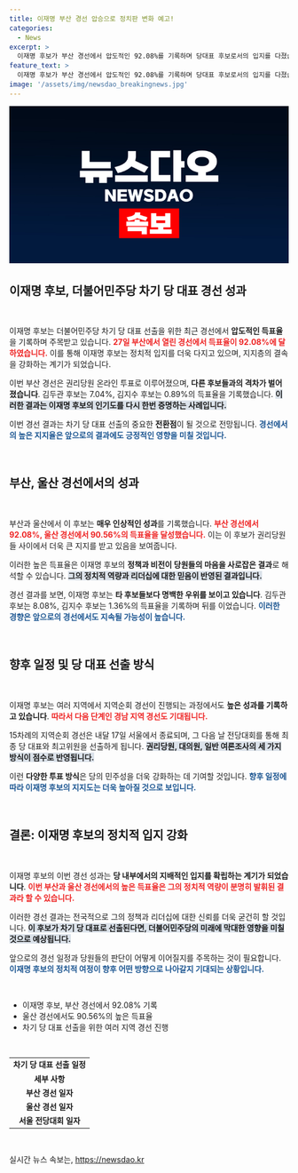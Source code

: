 ```yaml
---
title: 이재명 부산 경선 압승으로 정치판 변화 예고!
categories:
  - News
excerpt: >
  이재명 후보가 부산 경선에서 압도적인 92.08%를 기록하며 당대표 후보로서의 입지를 다졌습니다. 울산에서도 90% 이상 득표율을 기록하며, 그의 승리 행진은 계속됩니다. 이번 경선 결과와 향후 일정이 트렌드를 바꿀지 주목입니다.
feature_text: >
  이재명 후보가 부산 경선에서 압도적인 92.08%를 기록하며 당대표 후보로서의 입지를 다졌습니다. 울산에서도 90% 이상 득표율을 기록하며, 그의 승리 행진은 계속됩니다. 이번 경선 결과와 향후 일정이 트렌드를 바꿀지 주목입니다.
image: '/assets/img/newsdao_breakingnews.jpg'
---
```


<p><img src="/assets/img/newsdao_breakingnews.jpg" alt="firstkoreanews 속보" /></p>

<h2 data-ke-size="size26">이재명 후보, 더불어민주당 차기 당 대표 경선 성과</h2>

<p data-ke-size="size16">&nbsp;</p>

<p>이재명 후보는 더불어민주당 차기 당 대표 선출을 위한 최근 경선에서 <strong>압도적인 득표율</strong>을 기록하며 주목받고 있습니다. <b><span style="color: #ee2323;">27일 부산에서 열린 경선에서 득표율이 92.08%에 달하였습니다.</span></b> 이를 통해 이재명 후보는 정치적 입지를 더욱 다지고 있으며, 지지층의 결속을 강화하는 계기가 되었습니다. </p>

<p>이번 부산 경선은 권리당원 온라인 투표로 이루어졌으며, <strong>다른 후보들과의 격차가 벌어졌습니다</strong>. 김두관 후보는 7.04%, 김지수 후보는 0.89%의 득표율을 기록했습니다.  <b><span style="background-color: #21538527;">이러한 결과는 이재명 후보의 인기도를 다시 한번 증명하는 사례입니다.</span></b> </p>

<p>이번 경선 결과는 차기 당 대표 선출의 중요한 <strong>전환점</strong>이 될 것으로 전망됩니다. <b><span style="color: #1a5490;">경선에서의 높은 지지율은 앞으로의 결과에도 긍정적인 영향을 미칠 것입니다.</span></b></p>

<p data-ke-size="size16">&nbsp;</p>

<h2 data-ke-size="size26">부산, 울산 경선에서의 성과</h2>

<p data-ke-size="size16">&nbsp;</p>

<p>부산과 울산에서 이 후보는 <strong>매우 인상적인 성과</strong>를 기록했습니다. <b><span style="color: #ee2323;">부산 경선에서 92.08%, 울산 경선에서 90.56%의 득표율을 달성했습니다.</span></b> 이는 이 후보가 권리당원들 사이에서 더욱 큰 지지를 받고 있음을 보여줍니다. </p>

<p>이러한 높은 득표율은 이재명 후보의 <strong>정책과 비전이 당원들의 마음을 사로잡은 결과</strong>로 해석할 수 있습니다. <b><span style="background-color: #21538527;">그의 정치적 역량과 리더십에 대한 믿음이 반영된 결과입니다.</span></b></p>

<p>경선 결과를 보면, 이재명 후보는 <strong>타 후보들보다 명백한 우위를 보이고 있습니다</strong>. 김두관 후보는 8.08%, 김지수 후보는 1.36%의 득표율을 기록하며 뒤를 이었습니다. <b><span style="color: #1a5490;">이러한 경향은 앞으로의 경선에서도 지속될 가능성이 높습니다.</span></b></p>

<p data-ke-size="size16">&nbsp;</p>

<h2 data-ke-size="size26">향후 일정 및 당 대표 선출 방식</h2>

<p data-ke-size="size16">&nbsp;</p>

<p>이재명 후보는 여러 지역에서 지역순회 경선이 진행되는 과정에서도 <strong>높은 성과를 기록하고 있습니다</strong>. <b><span style="color: #ee2323;">따라서 다음 단계인 경남 지역 경선도 기대됩니다.</span></b> </p>

<p>15차례의 지역순회 경선은 내달 17일 서울에서 종료되며, 그 다음 날 전당대회를 통해 최종 당 대표와 최고위원을 선출하게 됩니다. <b><span style="background-color: #21538527;">권리당원, 대의원, 일반 여론조사의 세 가지 방식이 점수로 반영됩니다.</span></b> </p>

<p>이런 <strong>다양한 투표 방식</strong>은 당의 민주성을 더욱 강화하는 데 기여할 것입니다. <b><span style="color: #1a5490;">향후 일정에 따라 이재명 후보의 지지도는 더욱 높아질 것으로 보입니다.</span></b></p>

<p data-ke-size="size16">&nbsp;</p>

<h2 data-ke-size="size26">결론: 이재명 후보의 정치적 입지 강화</h2>

<p data-ke-size="size16">&nbsp;</p>

<p>이재명 후보의 이번 경선 성과는 <strong>당 내부에서의 지배적인 입지를 확립하는 계기가 되었습니다</strong>. <b><span style="color: #ee2323;">이번 부산과 울산 경선에서의 높은 득표율은 그의 정치적 역량이 분명히 발휘된 결과라 할 수 있습니다.</span></b> </p>

<p>이러한 경선 결과는 전국적으로 그의 정책과 리더십에 대한 신뢰를 더욱 굳건히 할 것입니다. <b><span style="background-color: #21538527;">이 후보가 차기 당 대표로 선출된다면, 더불어민주당의 미래에 막대한 영향을 미칠 것으로 예상됩니다.</span></b></p>

<p>앞으로의 경선 일정과 당원들의 판단이 어떻게 이어질지를 주목하는 것이 필요합니다. <b><span style="color: #1a5490;">이재명 후보의 정치적 여정이 향후 어떤 방향으로 나아갈지 기대되는 상황입니다.</span></b></p>

<p data-ke-size="size16">&nbsp;</p>

<ul>
    <li>이재명 후보, 부산 경선에서 92.08% 기록</li>
    <li>울산 경선에서도 90.56%의 높은 득표율</li>
    <li>차기 당 대표 선출을 위한 여러 지역 경선 진행</li>
</ul>

<p data-ke-size="size16">&nbsp;</p>

<table style="width: 100%; border-collapse: collapse;">
    <tr>
        <td style="text-align: center; height: 17px;"><b>차기 당 대표 선출 일정</b></td>
    </tr>
    <tr>
        <td style="text-align: center; height: 17px;"><b>세부 사항</b></td>
    </tr>
    <tr>
        <td style="text-align: center; height: 17px;"><b>부산 경선 일자</b></td>
    </tr>
    <tr>
        <td style="text-align: center; height: 17px;"><b>울산 경선 일자</b></td>
    </tr>
    <tr>
        <td style="text-align: center; height: 17px;"><b>서울 전당대회 일자</b></td>
    </tr>
</table>

<p data-ke-size="size16">&nbsp;</p>
실시간 뉴스 속보는, <a href="https://newsdao.kr" rel="dofollow">https://newsdao.kr</a>


